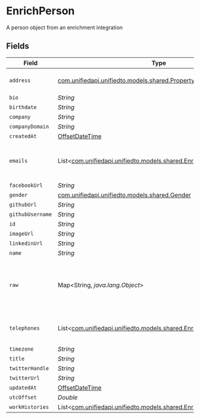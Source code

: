 # EnrichPerson

A person object from an enrichment integration


## Fields

| Field                                                                                                                    | Type                                                                                                                     | Required                                                                                                                 | Description                                                                                                              |
| ------------------------------------------------------------------------------------------------------------------------ | ------------------------------------------------------------------------------------------------------------------------ | ------------------------------------------------------------------------------------------------------------------------ | ------------------------------------------------------------------------------------------------------------------------ |
| `address`                                                                                                                | [com.unifiedapi.unifiedto.models.shared.PropertyEnrichPersonAddress](../../models/shared/PropertyEnrichPersonAddress.md) | :heavy_minus_sign:                                                                                                       | The address of the person                                                                                                |
| `bio`                                                                                                                    | *String*                                                                                                                 | :heavy_minus_sign:                                                                                                       | N/A                                                                                                                      |
| `birthdate`                                                                                                              | *String*                                                                                                                 | :heavy_minus_sign:                                                                                                       | N/A                                                                                                                      |
| `company`                                                                                                                | *String*                                                                                                                 | :heavy_minus_sign:                                                                                                       | N/A                                                                                                                      |
| `companyDomain`                                                                                                          | *String*                                                                                                                 | :heavy_minus_sign:                                                                                                       | N/A                                                                                                                      |
| `createdAt`                                                                                                              | [OffsetDateTime](https://docs.oracle.com/javase/8/docs/api/java/time/OffsetDateTime.html)                                | :heavy_minus_sign:                                                                                                       | N/A                                                                                                                      |
| `emails`                                                                                                                 | List<[com.unifiedapi.unifiedto.models.shared.EnrichEmail](../../models/shared/EnrichEmail.md)>                           | :heavy_minus_sign:                                                                                                       | An array of email addresses for this person                                                                              |
| `facebookUrl`                                                                                                            | *String*                                                                                                                 | :heavy_minus_sign:                                                                                                       | N/A                                                                                                                      |
| `gender`                                                                                                                 | [com.unifiedapi.unifiedto.models.shared.Gender](../../models/shared/Gender.md)                                           | :heavy_minus_sign:                                                                                                       | N/A                                                                                                                      |
| `githubUrl`                                                                                                              | *String*                                                                                                                 | :heavy_minus_sign:                                                                                                       | N/A                                                                                                                      |
| `githubUsername`                                                                                                         | *String*                                                                                                                 | :heavy_minus_sign:                                                                                                       | N/A                                                                                                                      |
| `id`                                                                                                                     | *String*                                                                                                                 | :heavy_minus_sign:                                                                                                       | N/A                                                                                                                      |
| `imageUrl`                                                                                                               | *String*                                                                                                                 | :heavy_minus_sign:                                                                                                       | N/A                                                                                                                      |
| `linkedinUrl`                                                                                                            | *String*                                                                                                                 | :heavy_minus_sign:                                                                                                       | N/A                                                                                                                      |
| `name`                                                                                                                   | *String*                                                                                                                 | :heavy_minus_sign:                                                                                                       | N/A                                                                                                                      |
| `raw`                                                                                                                    | Map<String, *java.lang.Object*>                                                                                          | :heavy_minus_sign:                                                                                                       | The raw data returned by the integration for this person                                                                 |
| `telephones`                                                                                                             | List<[com.unifiedapi.unifiedto.models.shared.EnrichTelephone](../../models/shared/EnrichTelephone.md)>                   | :heavy_minus_sign:                                                                                                       | An array of telephones for this person                                                                                   |
| `timezone`                                                                                                               | *String*                                                                                                                 | :heavy_minus_sign:                                                                                                       | N/A                                                                                                                      |
| `title`                                                                                                                  | *String*                                                                                                                 | :heavy_minus_sign:                                                                                                       | N/A                                                                                                                      |
| `twitterHandle`                                                                                                          | *String*                                                                                                                 | :heavy_minus_sign:                                                                                                       | N/A                                                                                                                      |
| `twitterUrl`                                                                                                             | *String*                                                                                                                 | :heavy_minus_sign:                                                                                                       | N/A                                                                                                                      |
| `updatedAt`                                                                                                              | [OffsetDateTime](https://docs.oracle.com/javase/8/docs/api/java/time/OffsetDateTime.html)                                | :heavy_minus_sign:                                                                                                       | N/A                                                                                                                      |
| `utcOffset`                                                                                                              | *Double*                                                                                                                 | :heavy_minus_sign:                                                                                                       | N/A                                                                                                                      |
| `workHistories`                                                                                                          | List<[com.unifiedapi.unifiedto.models.shared.EnrichPersonWorkHistory](../../models/shared/EnrichPersonWorkHistory.md)>   | :heavy_minus_sign:                                                                                                       | N/A                                                                                                                      |